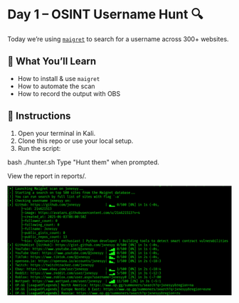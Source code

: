 # Day 1 – OSINT Username Hunt 🔍

Today we’re using [`maigret`](https://github.com/soxoj/maigret) to search for a username across 300+ websites.

## 🚀 What You’ll Learn
- How to install & use `maigret`
- How to automate the scan
- How to record the output with OBS

## 🧠 Instructions
1. Open your terminal in Kali.
2. Clone this repo or use your local setup.
3. Run the script:

bash
./hunter.sh
Type "Hunt them" when prompted.

View the report in reports/.


![Day 1 Maigret Scan](assets/Day01_hunter_scan_screenshot.png)
